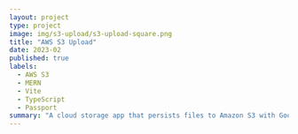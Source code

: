 ```yaml
---
layout: project
type: project
image: img/s3-upload/s3-upload-square.png
title: "AWS S3 Upload"
date: 2023-02
published: true
labels:
  - AWS S3
  - MERN
  - Vite
  - TypeScript
  - Passport
summary: "A cloud storage app that persists files to Amazon S3 with Google OAuth authentication."
---
```


